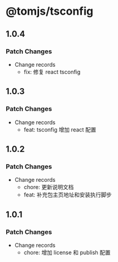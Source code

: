 # @tomjs/tsconfig

## 1.0.4

### Patch Changes

- Change records
  - fix: 修复 react tsconfig

## 1.0.3

### Patch Changes

- Change records
  - feat: tsconfig 增加 react 配置

## 1.0.2

### Patch Changes

- Change records
  - chore: 更新说明文档
  - feat: 补充包主页地址和安装执行脚步

## 1.0.1

### Patch Changes

- Change records
  - chore: 增加 license 和 publish 配置

